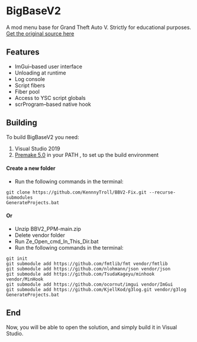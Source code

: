# BigBaseV2
A mod menu base for Grand Theft Auto V.
Strictly for educational purposes.
[Get the original source here ](https://bitbucket.org/gir489/bigbasev2-fix/src/master/)

## Features
* ImGui–based user interface
* Unloading at runtime
* Log console
* Script fibers
* Fiber pool
* Access to YSC script globals
* scrProgram–based native hook

## Building
To build BigBaseV2 you need:
1. Visual Studio 2019
2. [Premake 5.0](https://premake.github.io/download.html) in your PATH , to set up the build environment


#### Create a new folder 
* Run the following commands in the terminal:
```dos
git clone https://github.com/KennnyTroll/BBV2-Fix.git --recurse-submodules
GenerateProjects.bat
```

#### Or 
* Unzip BBV2_PPM-main.zip  
* Delete vendor folder 
* Run Ze_Open_cmd_In_This_Dir.bat
* Run the following commands in the terminal:
```dos
git init
git submodule add https://github.com/fmtlib/fmt vendor/fmtlib
git submodule add https://github.com/nlohmann/json vendor/json
git submodule add https://github.com/TsudaKageyu/minhook vendor/MinHook
git submodule add https://github.com/ocornut/imgui vendor/ImGui
git submodule add https://github.com/KjellKod/g3log.git vendor/g3log
GenerateProjects.bat
```

## End
Now, you will be able to open the solution, and simply build it in Visual Studio.
